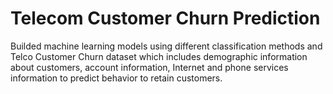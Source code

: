 # Telecom Customer Churn Prediction

Builded machine learning models using different classification methods and Telco Customer Churn dataset which includes demographic information about customers, account information, Internet and phone services information to predict behavior to retain customers.
